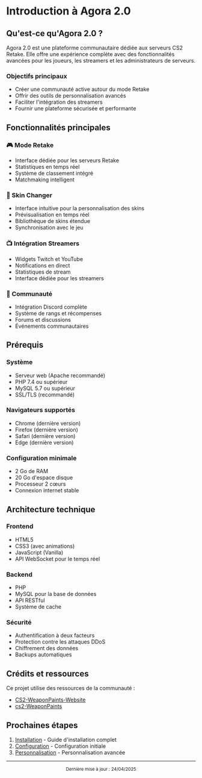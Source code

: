 # Introduction à Agora 2.0

## Qu'est-ce qu'Agora 2.0 ?

Agora 2.0 est une plateforme communautaire dédiée aux serveurs CS2 Retake. Elle offre une expérience complète avec des fonctionnalités avancées pour les joueurs, les streamers et les administrateurs de serveurs.

### Objectifs principaux
- Créer une communauté active autour du mode Retake
- Offrir des outils de personnalisation avancés
- Faciliter l'intégration des streamers
- Fournir une plateforme sécurisée et performante

## Fonctionnalités principales

### 🎮 Mode Retake
- Interface dédiée pour les serveurs Retake
- Statistiques en temps réel
- Système de classement intégré
- Matchmaking intelligent

### 🎨 Skin Changer
- Interface intuitive pour la personnalisation des skins
- Prévisualisation en temps réel
- Bibliothèque de skins étendue
- Synchronisation avec le jeu

### 📺 Intégration Streamers
- Widgets Twitch et YouTube
- Notifications en direct
- Statistiques de stream
- Interface dédiée pour les streamers

### 💬 Communauté
- Intégration Discord complète
- Système de rangs et récompenses
- Forums et discussions
- Événements communautaires

## Prérequis

### Système
- Serveur web (Apache recommandé)
- PHP 7.4 ou supérieur
- MySQL 5.7 ou supérieur
- SSL/TLS (recommandé)

### Navigateurs supportés
- Chrome (dernière version)
- Firefox (dernière version)
- Safari (dernière version)
- Edge (dernière version)

### Configuration minimale
- 2 Go de RAM
- 20 Go d'espace disque
- Processeur 2 cœurs
- Connexion internet stable

## Architecture technique

### Frontend
- HTML5
- CSS3 (avec animations)
- JavaScript (Vanilla)
- API WebSocket pour le temps réel

### Backend
- PHP
- MySQL pour la base de données
- API RESTful
- Système de cache

### Sécurité
- Authentification à deux facteurs
- Protection contre les attaques DDoS
- Chiffrement des données
- Backups automatiques

## Crédits et ressources

Ce projet utilise des ressources de la communauté :
- [CS2-WeaponPaints-Website](https://github.com/LielXD/CS2-WeaponPaints-Website)
- [cs2-WeaponPaints](https://github.com/Nereziel/cs2-WeaponPaints)

## Prochaines étapes

1. [Installation](installation.md) - Guide d'installation complet
2. [Configuration](configuration.md) - Configuration initiale
3. [Personnalisation](personnalisation.md) - Personnalisation avancée

---

<div align="center">
  <sub>Dernière mise à jour : 24/04/2025</sub>
</div> 